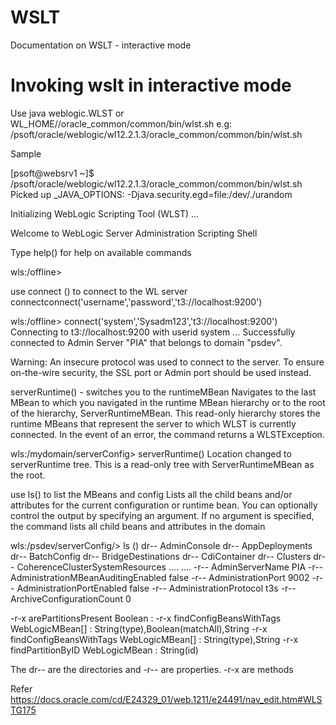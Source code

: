 # WSLT
Documentation on WSLT - interactive mode

Invoking wslt in interactive mode 
=================================
Use java weblogic.WLST
or 
WL_HOME//oracle_common/common/bin/wlst.sh
e.g: /psoft/oracle/weblogic/wl12.2.1.3/oracle_common/common/bin/wlst.sh

Sample

[psoft@websrv1 ~]$ /psoft/oracle/weblogic/wl12.2.1.3/oracle_common/common/bin/wlst.sh
Picked up _JAVA_OPTIONS: -Djava.security.egd=file:/dev/./urandom

Initializing WebLogic Scripting Tool (WLST) ...

Welcome to WebLogic Server Administration Scripting Shell

Type help() for help on available commands

wls:/offline>

use connect () to connect to the WL server
connectconnect('username','password','t3://localhost:9200')


wls:/offline> connect('system','Sysadm123','t3://localhost:9200')
Connecting to t3://localhost:9200 with userid system ...
Successfully connected to Admin Server "PIA" that belongs to domain "psdev".

Warning: An insecure protocol was used to connect to the server.
To ensure on-the-wire security, the SSL port or Admin port should be used instead.


serverRuntime() - switches you to the runtimeMBean
Navigates to the last MBean to which you navigated in the runtime MBean hierarchy or to the root of the hierarchy, ServerRuntimeMBean. This read-only hierarchy stores the runtime MBeans that represent the server to which WLST is currently connected. In the event of an error, the command returns a WLSTException.

wls:/mydomain/serverConfig> serverRuntime()
Location changed to serverRuntime tree. This is a read-only tree with
ServerRuntimeMBean as the root.

use ls() to list the MBeans and config
Lists all the child beans and/or attributes for the current configuration or runtime bean. You can optionally control the output by specifying an argument. If no argument is specified, the command lists all child beans and attributes in the domain

wls:/psdev/serverConfig/> ls ()
dr--   AdminConsole
dr--   AppDeployments
dr--   BatchConfig
dr--   BridgeDestinations
dr--   CdiContainer
dr--   Clusters
dr--   CoherenceClusterSystemResources
....
....
-r--   AdminServerName                              PIA
-r--   AdministrationMBeanAuditingEnabled           false
-r--   AdministrationPort                           9002
-r--   AdministrationPortEnabled                    false
-r--   AdministrationProtocol                       t3s
-r--   ArchiveConfigurationCount                    0

-r-x   arePartitionsPresent                         Boolean :
-r-x   findConfigBeansWithTags                      WebLogicMBean[] : String(type),Boolean(matchAll),String[](tags)
-r-x   findConfigBeansWithTags                      WebLogicMBean[] : String(type),String[](tags)
-r-x   findPartitionByID                            WebLogicMBean : String(id)

The dr-- are the directories and -r-- are properties. -r-x are methods

Refer https://docs.oracle.com/cd/E24329_01/web.1211/e24491/nav_edit.htm#WLSTG175
